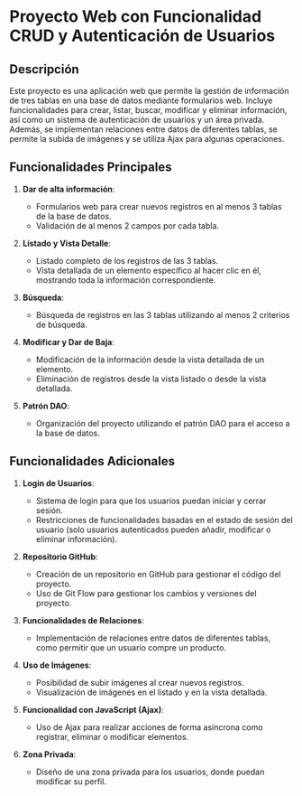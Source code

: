 # Proyecto Web con Funcionalidad CRUD y Autenticación de Usuarios

## Descripción

Este proyecto es una aplicación web que permite la gestión de información de tres tablas en una base de datos mediante formularios web. Incluye funcionalidades para crear, listar, buscar, modificar y eliminar información, así como un sistema de autenticación de usuarios y un área privada. Además, se implementan relaciones entre datos de diferentes tablas, se permite la subida de imágenes y se utiliza Ajax para algunas operaciones.

## Funcionalidades Principales

1. **Dar de alta información**:
   - Formularios web para crear nuevos registros en al menos 3 tablas de la base de datos.
   - Validación de al menos 2 campos por cada tabla.

2. **Listado y Vista Detalle**:
   - Listado completo de los registros de las 3 tablas.
   - Vista detallada de un elemento específico al hacer clic en él, mostrando toda la información correspondiente.

3. **Búsqueda**:
   - Búsqueda de registros en las 3 tablas utilizando al menos 2 criterios de búsqueda.

4. **Modificar y Dar de Baja**:
   - Modificación de la información desde la vista detallada de un elemento.
   - Eliminación de registros desde la vista listado o desde la vista detallada.

5. **Patrón DAO**:
   - Organización del proyecto utilizando el patrón DAO para el acceso a la base de datos.

## Funcionalidades Adicionales

1. **Login de Usuarios**:
   - Sistema de login para que los usuarios puedan iniciar y cerrar sesión.
   - Restricciones de funcionalidades basadas en el estado de sesión del usuario (solo usuarios autenticados pueden añadir, modificar o eliminar información).

2. **Repositorio GitHub**:
   - Creación de un repositorio en GitHub para gestionar el código del proyecto.
   - Uso de Git Flow para gestionar los cambios y versiones del proyecto.

3. **Funcionalidades de Relaciones**:
   - Implementación de relaciones entre datos de diferentes tablas, como permitir que un usuario compre un producto.

4. **Uso de Imágenes**:
   - Posibilidad de subir imágenes al crear nuevos registros.
   - Visualización de imágenes en el listado y en la vista detallada.

5. **Funcionalidad con JavaScript (Ajax)**:
   - Uso de Ajax para realizar acciones de forma asíncrona como registrar, eliminar o modificar elementos.

6. **Zona Privada**:
   - Diseño de una zona privada para los usuarios, donde puedan modificar su perfil.

